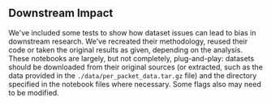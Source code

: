 ## Downstream Impact

We've included some tests to show how dataset issues can lead to bias in downstream research. We've recreated their methodology, reused their code or taken the original results as given, depending on the analysis. These notebooks are largely, but not completely, plug-and-play: datasets should be downloaded from their original sources (or extracted, such as the data provided in the `./data/per_packet_data.tar.gz` file) and the directory specified in the notebook files where necessary. Some flags also may need to be modified.
